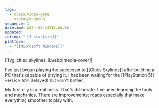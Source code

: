 ```yaml
---
tags:
  - class/video-game
  - status/ongoing
sequence: 1
datetime: 2024-05-14T12:00:00
updated:
rating: "[[3-star|⭐️⭐️⭐️]]"
platform:
  - "[[Microsoft Windows]]"
---
```

![[vg_cities_skylines_ii.webp|media-cover]]

I've just begun playing the successor to [[Cities Skylines]] after building a PC that's capable of playing it. I had been waiting for the [[PlayStation 5]] version (still delayed) but won't bother.

My first city is a real mess. That's deliberate. I've been learning the tools and mechanics. There are improvements; roads especially that make everything smoother to play with.